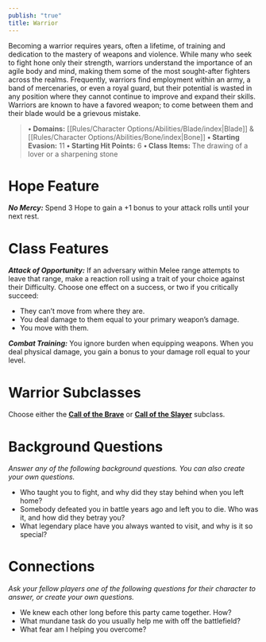 ```yaml
---
publish: "true"
title: Warrior
---
```

Becoming a warrior requires years, often a lifetime, of training and dedication to the mastery of weapons and violence. While many who seek to fight hone only their strength, warriors understand the importance of an agile body and mind, making them some of the most sought-after fighters across the realms. Frequently, warriors find employment within an army, a band of mercenaries, or even a royal guard, but their potential is wasted in any position where they cannot continue to improve and expand their skills. Warriors are known to have a favored weapon; to come between them and their blade would be a grievous mistake.

> **• Domains:** [[Rules/Character Options/Abilities/Blade/index|Blade]] & [[Rules/Character Options/Abilities/Bone/index|Bone]]
> **• Starting Evasion:** 11
> **• Starting Hit Points:** 6
> **• Class Items:** The drawing of a lover or a sharpening stone

# Hope Feature

***No Mercy:*** Spend 3 Hope to gain a +1 bonus to your attack rolls until your next rest.

# Class Features

***Attack of Opportunity:*** If an adversary within Melee range attempts to leave that range, make a reaction roll using a trait of your choice against their Difficulty. Choose one effect on a success, or two if you critically succeed:

- They can’t move from where they are.
- You deal damage to them equal to your primary weapon’s damage.
- You move with them.

***Combat Training:*** You ignore burden when equipping weapons. When you deal physical damage, you gain a bonus to your damage roll equal to your level.

# Warrior Subclasses

Choose either the **[Call of the Brave](Call%20of%20the%20Brave.md)** or **[Call of the Slayer](Call%20of%20the%20Slayer.md)** subclass.

# Background Questions

*Answer any of the following background questions. You can also create your own questions.*

- Who taught you to fight, and why did they stay behind when you left home?
- Somebody defeated you in battle years ago and left you to die. Who was it, and how did they betray you?
- What legendary place have you always wanted to visit, and why is it so special?

# Connections

*Ask your fellow players one of the following questions for their character to answer, or create your own questions.*

- We knew each other long before this party came together. How?
- What mundane task do you usually help me with off the battlefield?
- What fear am I helping you overcome?
